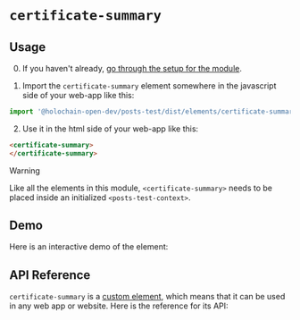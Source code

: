 # `certificate-summary`

## Usage

0. If you haven't already, [go through the setup for the module](/setup).

1. Import the `certificate-summary` element somewhere in the javascript side of your web-app like this:

```js
import '@holochain-open-dev/posts-test/dist/elements/certificate-summary.js'
```

2. Use it in the html side of your web-app like this:

```html
<certificate-summary>
</certificate-summary>
```

> [!WARNING]
> Like all the elements in this module, `<certificate-summary>` needs to be placed inside an initialized `<posts-test-context>`.

## Demo

Here is an interactive demo of the element:

<element-demo>
</element-demo>

<script setup>
import { onMounted } from "vue";
import { PostsTestZomeMock, sampleCertificate } from "@holochain-open-dev/posts-test/dist/mocks.js";
import { PostsTestStore, PostsTestClient } from "@holochain-open-dev/posts-test";
import { decodeHashFromBase64 } from '@holochain/client';
import { render, html } from "lit";

onMounted(async () => {
  // Elements need to be imported on the client side, not the SSR side
  // Reference: https://vitepress.dev/guide/ssr-compat#importing-in-mounted-hook
  await import('@api-viewer/docs/lib/api-docs.js');
  await import('@api-viewer/demo/lib/api-demo.js');
  await import('@holochain-open-dev/posts-test/dist/elements/posts-test-context.js');
  await import('@holochain-open-dev/posts-test/dist/elements/certificate-summary.js');

  const mock = new PostsTestZomeMock();
  const client = new PostsTestClient(mock);

  const certificate = await sampleCertificate(client);

  const record = await mock.create_certificate(certificate);

  const store = new PostsTestStore(client);
  
  render(html`
    <posts-test-context .store=${store}>
      <api-demo src="custom-elements.json" only="certificate-summary" exclude-knobs="store">
        <certificate-summary .certificateHash=${record.signed_action.hashed.hash}></certificate-summary>
      </api-demo>
    </posts-test-context>
  `, document.querySelector('element-demo'))
  })


</script>

## API Reference

`certificate-summary` is a [custom element](https://web.dev/articles/custom-elements-v1), which means that it can be used in any web app or website. Here is the reference for its API:

<api-docs src="custom-elements.json" only="certificate-summary">
</api-docs>
